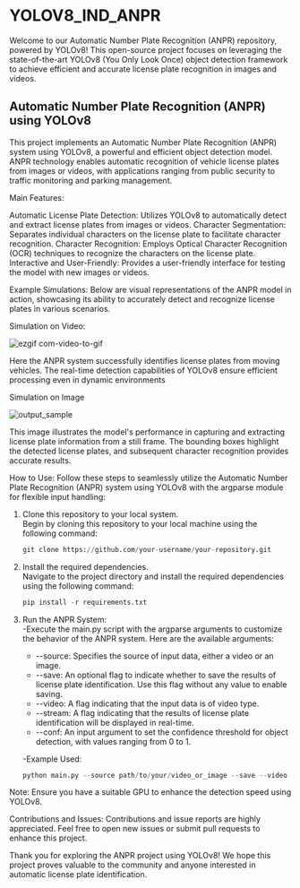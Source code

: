 # YOLOV8_IND_ANPR
Welcome to our Automatic Number Plate Recognition (ANPR) repository, powered by YOLOv8! This open-source project focuses on leveraging the state-of-the-art YOLOv8 (You Only Look Once) object detection framework to achieve efficient and accurate license plate recognition in images and videos.

## Automatic Number Plate Recognition (ANPR) using YOLOv8

This project implements an Automatic Number Plate Recognition (ANPR) system using YOLOv8, a powerful and efficient object detection model. ANPR technology enables automatic recognition of vehicle license plates from images or videos, with applications ranging from public security to traffic monitoring and parking management.

Main Features:

Automatic License Plate Detection: Utilizes YOLOv8 to automatically detect and extract license plates from images or videos.
Character Segmentation: Separates individual characters on the license plate to facilitate character recognition.
Character Recognition: Employs Optical Character Recognition (OCR) techniques to recognize the characters on the license plate.
Interactive and User-Friendly: Provides a user-friendly interface for testing the model with new images or videos.

Example Simulations:
Below are visual representations of the ANPR model in action, showcasing its ability to accurately detect and recognize license plates in various scenarios.

Simulation on Video:

![ezgif com-video-to-gif](https://github.com/Zackly23/YOLOV8_IND_ANPR/assets/65446701/10caae53-3356-48b8-9329-b03d456fa57e)

Here the ANPR system successfully identifies license plates from moving vehicles. The real-time detection capabilities of YOLOv8 ensure efficient processing even in dynamic environments

Simulation on Image

![output_sample](https://github.com/Zackly23/YOLOV8_IND_ANPR/assets/65446701/b2ee34be-570b-4624-9787-d462b3524695)

This image illustrates the model's performance in capturing and extracting license plate information from a still frame. The bounding boxes highlight the detected license plates, and subsequent character recognition provides accurate results.

How to Use:
Follow these steps to seamlessly utilize the Automatic Number Plate Recognition (ANPR) system using YOLOv8 with the argparse module for flexible input handling:

1. Clone this repository to your local system. <br/>
   Begin by cloning this repository to your local machine using the following command:
   ```python
   git clone https://github.com/your-username/your-repository.git
   ```
2. Install the required dependencies. <br/>
   Navigate to the project directory and install the required dependencies using the following command:<br/>
   ```python
   pip install -r requirements.txt
   ```
3. Run the ANPR System: <br/>
   -Execute the main.py script with the argparse arguments to customize the behavior of the ANPR system. Here are the available arguments:<br/>
     * --source: Specifies the source of input data, either a video or an image.
     * --save: An optional flag to indicate whether to save the results of license plate identification. Use this flag without any value to enable saving.
     * --video: A flag indicating that the input data is of video type.
     * --stream: A flag indicating that the results of license plate identification will be displayed in real-time.
     * --conf: An input argument to set the confidence threshold for object detection, with values ranging from 0 to 1.
     
   -Example Used: <br/>
    ```python
    python main.py --source path/to/your/video_or_image --save --video --stream --conf 0.7
    ```
Note:
Ensure you have a suitable GPU to enhance the detection speed using YOLOv8.

Contributions and Issues:
Contributions and issue reports are highly appreciated. Feel free to open new issues or submit pull requests to enhance this project.

Thank you for exploring the ANPR project using YOLOv8! We hope this project proves valuable to the community and anyone interested in automatic license plate identification.
